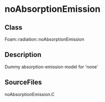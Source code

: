 # noAbsorptionEmission 
## Class
Foam::radiation::noAbsorptionEmission

## Description
Dummy absorption-emission model for 'none'

## SourceFiles
noAbsorptionEmission.C

